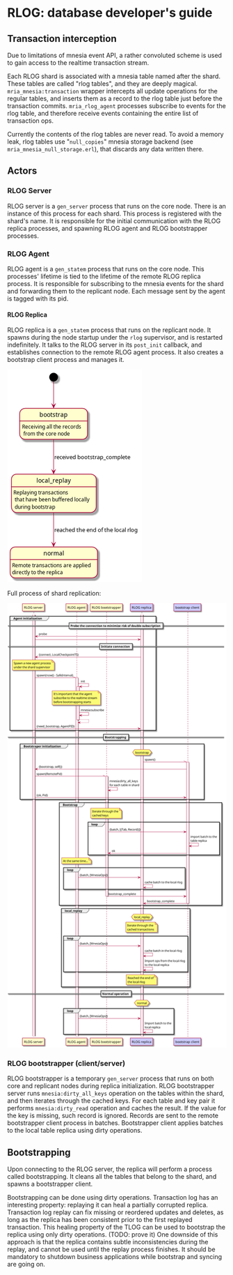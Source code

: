 # RLOG: database developer's guide

## Transaction interception

Due to limitations of mnesia event API, a rather convoluted scheme is used to gain access to the realtime transaction stream.

Each RLOG shard is associated with a mnesia table named after the shard.
These tables are called "rlog tables", and they are deeply magical.
`mria_mnesia:transaction` wrapper intercepts all update operations for the regular tables, and inserts them as a record to the rlog table just before the transaction commits.
`mria_rlog_agent` processes subscribe to events for the rlog table, and therefore receive events containing the entire list of transaction ops.

Currently the contents of the rlog tables are never read.
To avoid a memory leak, rlog tables use "`null_copies`" mnesia storage backend (see `mria_mnesia_null_storage.erl`), that discards any data written there.

## Actors

### RLOG Server

RLOG server is a `gen_server` process that runs on the core node.
There is an instance of this process for each shard.
This process is registered with the shard's name.
It is responsible for the initial communication with the RLOG replica processes, and spawning RLOG agent and RLOG bootstrapper processes.

### RLOG Agent

RLOG agent is a `gen_statem` process that runs on the core node.
This processes' lifetime is tied to the lifetime of the remote RLOG replica process.
It is responsible for subscribing to the mnesia events for the shard and forwarding them to the replicant node.
Each message sent by the agent is tagged with its pid.

#### RLOG Replica

RLOG replica is a `gen_statem` process that runs on the replicant node.
It spawns during the node startup under the `rlog` supervisor, and is restarted indefinitely.
It talks to the RLOG server in its `post_init` callback, and establishes connection to the remote RLOG agent process.
It also creates a bootstrap client process and manages it.

![Replicant FSM](replicant-fsm.png)

Full process of shard replication:

![Replication MSC](replication-msc.png)

### RLOG bootstrapper (client/server)

RLOG bootstrapper is a temporary `gen_server` process that runs on both core and replicant nodes during replica initialization.
RLOG bootstrapper server runs `mnesia:dirty_all_keys` operation on the tables within the shard, and then iterates through the cached keys.
For each table and key pair it performs `mnesia:dirty_read` operation and caches the result.
If the value for the key is missing, such record is ignored.
Records are sent to the remote bootstrapper client process in batches.
Bootstrapper client applies batches to the local table replica using dirty operations.

## Bootstrapping

Upon connecting to the RLOG server, the replica will perform a process called bootstrapping.
It cleans all the tables that belong to the shard, and spawns a bootstrapper client.

Bootstrapping can be done using dirty operations.
Transaction log has an interesting property: replaying it can heal a partially corrupted replica.
Transaction log replay can fix missing or reordered updates and deletes, as long as the replica has been consistent prior to the first replayed transaction.
This healing property of the TLOG can be used to bootstrap the replica using only dirty operations. (TODO: prove it)
One downside of this approach is that the replica contains subtle inconsistencies during the replay, and cannot be used until the replay process finishes.
It should be mandatory to shutdown business applications while bootstrap and syncing are going on.
